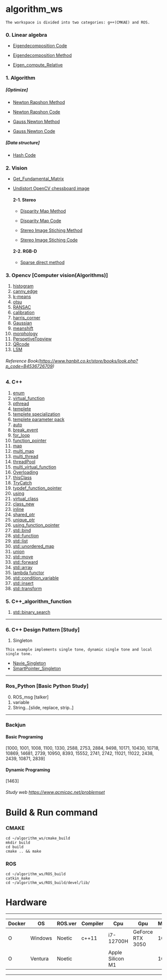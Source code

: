 # algorithm_ws
```
The workspace is divided into two categories: g++(CMKAE) and ROS.
```
### 0. Linear algebra
* [Eigendecomposition Code](https://github.com/ytam1208/algorithm_ws/blob/master/cmake_build/src/linear_algebra/eigendecomposition.cpp)
  
* [Eigendecomposition Method](https://yeonblog.tistory.com/25)

* [Eigen_compute_Relative](https://github.com/ytam1208/algorithm_ws/blob/master/cmake_build/src/linear_algebra/relative_pose.cpp)
  
### 1. Algorithm 
##### [Optimize]
* [Newton Rapshon Method](https://github.com/ytam1208/algorithm_ws/blob/master/README_dir/Newton_Rapshon_Method.md)

* [Newton Rapshon Code](https://github.com/ytam1208/algorithm_ws/blob/master/ROS_build/src/Algorithm/Algorithm_practice/src/Newton_Rapshon_Method.cpp)

* [Gauss Newton Method](https://github.com/ytam1208/algorithm_ws/blob/master/README_dir/Gauss-Newton_Method.md)

* [Gauss Newton Code](https://github.com/ytam1208/algorithm_ws/blob/master/ROS_build/src/Algorithm/Algorithm_practice/src/Gauss-Newton_Method.cpp)

##### [Data structure]
* [Hash Code](https://github.com/ytam1208/algorithm_ws/blob/master/ROS_build/src/Algorithm/Algorithm_practice/src/Hash.cpp)

### 2. Vision
* [Get_Fundamental_Matrix](https://github.com/ytam1208/algorithm_ws/blob/master/ROS_build/src/Opencv/src/Vision/Stereo/Get_fundamental.cpp)

* [Undistort OpenCV chessboard image](https://github.com/ytam1208/algorithm_ws/blob/master/ROS_build/src/Opencv/src/Vision/Calibration/undistort.cpp)
  
  #### 2-1. Stereo
  * [Disparity Map Method](https://opalescent-potato-6fd.notion.site/1-Stereo-Matching-1d3b920783f6471babbde3edcd2c70d9)
  
  * [Disparity Map Code](https://github.com/ytam1208/algorithm_ws/blob/master/ROS_build/src/Opencv/src/Vision/Stereo/Get_disparity.cpp)
  
  * [Stereo Image Stiching Method](https://opalescent-potato-6fd.notion.site/Image-Stiching-Panorama-566abf7c1049442795eb5fd55da847b0)
  
  * [Stereo Image Stiching Code](https://github.com/ytam1208/algorithm_ws/blob/master/ROS_build/src/Opencv/src/Vision/Stereo/Stiching_image.cpp)

  #### 2-2. RGB-D
  * [Sparse direct method](https://github.com/ytam1208/algorithm_ws/blob/master/ROS_build/src/Opencv/src/Vision/RGB-D/Sparse_direct_method.cpp)

### 3. __Opencv__ [Computer vision(Algorithms)]
1. [histogram](https://github.com/ytam1208/algorithm_ws/blob/master/ROS_build/src/Opencv/src/opencv_alg/histogram.cpp)
2. [canny_edge](https://github.com/ytam1208/algorithm_ws/blob/master/ROS_build/src/Opencv/src/opencv_alg/canny_edge.cpp)
3. [k-means](https://github.com/ytam1208/algorithm_ws/blob/master/ROS_build/src/Opencv/src/opencv_alg/k-means.cpp)
4. [otsu](https://github.com/ytam1208/algorithm_ws/blob/master/ROS_build/src/Opencv/src/opencv_alg/otsu.cpp)
5. [RANSAC](https://github.com/ytam1208/algorithm_ws/blob/master/ROS_build/src/Opencv/src/opencv_alg/RANSAC.cpp)
6. [calibration](https://github.com/ytam1208/algorithm_ws/blob/master/ROS_build/src/Opencv/src/opencv_alg/calibration.cpp)
7. [harris_corner](https://github.com/ytam1208/algorithm_ws/blob/master/ROS_build/src/Opencv/src/opencv_alg/harris_corner.cpp)
8. [Gaussian](https://github.com/ytam1208/algorithm_ws/blob/master/ROS_build/src/Opencv/src/opencv_alg/Gaussian.cpp)
9. [meanshift](https://github.com/ytam1208/algorithm_ws/blob/master/ROS_build/src/Opencv/src/opencv_alg/meanshift.cpp)
10. [morphology](https://github.com/ytam1208/algorithm_ws/blob/master/ROS_build/src/Opencv/src/opencv_alg/morphology.cpp)
11. [PerspetiveTopview](https://github.com/ytam1208/algorithm_ws/blob/master/ROS_build/src/Opencv/src/opencv_alg/PerspectiveTopview.cpp)
12. [QRcode](https://github.com/ytam1208/algorithm_ws/blob/master/ROS_build/src/Opencv/src/opencv_alg/QRcode.cpp)
13. [LSM](https://github.com/ytam1208/algorithm_ws/blob/master/ROS_build/src/Opencv/src/opencv_alg/Linear-LSM.cpp)
###### Reference Book(https://www.hanbit.co.kr/store/books/look.php?p_code=B4536726709)

### 4. **C++**
1. [enum](https://github.com/ytam1208/algorithm_ws/blob/master/ROS_build/src/Practice/C_function/src/enum.cpp)
2. [virtual_function](https://github.com/ytam1208/algorithm_ws/blob/master/ROS_build/src/Practice/C_function/src/virtual_function.cpp)
3. [pthread](https://github.com/ytam1208/algorithm_ws/blob/master/ROS_build/src/Practice/C_function/src/thread_ex.cpp)
4. [templete](https://github.com/ytam1208/algorithm_ws/blob/master/ROS_build/src/Practice/C_function/src/templete.cpp)
5. [templete specialization](https://github.com/ytam1208/algorithm_ws/blob/master/ROS_build/src/Practice/C_function/src/templete_specialization.cpp)
6. [templete parameter pack](https://github.com/ytam1208/algorithm_ws/blob/master/ROS_build/src/Practice/C_function/src/templete_parameter_pack.cpp)
7. [auto](https://github.com/ytam1208/algorithm_ws/blob/master/ROS_build/src/Practice/C_function/src/auto.cpp)
8. [break_event](https://github.com/ytam1208/algorithm_ws/blob/master/ROS_build/src/Practice/C_function/src/break_event.cpp)
9. [for_loop](https://github.com/ytam1208/algorithm_ws/blob/master/ROS_build/src/Practice/C_function/src/for_loop.cpp)
10. [function_pointer](https://github.com/ytam1208/algorithm_ws/blob/master/ROS_build/src/Practice/C_function/src/function_pointer.cpp)
11. [map](https://github.com/ytam1208/algorithm_ws/blob/master/ROS_build/src/Practice/C_function/src/map.cpp)
12. [multi_map](https://github.com/ytam1208/algorithm_ws/blob/master/ROS_build/src/Practice/C_function/src/multi_map.cpp)
13. [multi_thread](https://github.com/ytam1208/algorithm_ws/blob/master/ROS_build/src/Practice/C_function/src/multi_thread.cpp)
14. [threadPool](https://github.com/ytam1208/algorithm_ws/blob/master/ROS_build/src/Practice/C_function/src/threadpool.cpp)
15. [multi_virtual_function](https://github.com/ytam1208/algorithm_ws/blob/master/ROS_build/src/Practice/C_function/src/multi_virtual_function.cpp)
16. [Overloading](https://github.com/ytam1208/algorithm_ws/blob/master/ROS_build/src/Practice/C_function/src/Overloading.cpp)
17. [thisClass](https://github.com/ytam1208/algorithm_ws/blob/master/ROS_build/src/Practice/C_function/src/thisClass.cpp)
18. [TryCatch](https://github.com/ytam1208/algorithm_ws/blob/master/ROS_build/src/Practice/C_function/src/TryCatch.cpp)
19. [typdef_function_pointer](https://github.com/ytam1208/algorithm_ws/blob/master/ROS_build/src/Practice/C_function/src/typedef_pointer.cpp)
20. [using](https://github.com/ytam1208/algorithm_ws/blob/master/ROS_build/src/Practice/C_function/src/using.cpp)
21. [virtual_class](https://github.com/ytam1208/algorithm_ws/blob/master/cmake_build/src/virtual_class.cpp)
22. [class_new](https://github.com/ytam1208/algorithm_ws/blob/master/cmake_build/src/class_new.cpp)
23. [inline](https://github.com/ytam1208/algorithm_ws/blob/master/cmake_build/src/inline.cpp)
24. [shared_ptr](https://github.com/ytam1208/algorithm_ws/blob/master/cmake_build/src/shared_ptr.cpp)
25. [unique_ptr](https://github.com/ytam1208/algorithm_ws/blob/master/cmake_build/src/unique_ptr.cpp)
26. [using_function_pointer](https://github.com/ytam1208/algorithm_ws/blob/master/cmake_build/src/using_function_pointer.cpp)
27. [std::bind](https://github.com/ytam1208/algorithm_ws/blob/master/cmake_build/src/bind.cpp)
28. [std::function](https://github.com/ytam1208/algorithm_ws/blob/master/cmake_build/src/function.cpp)
29. [std::list](https://github.com/ytam1208/algorithm_ws/blob/master/cmake_build/src/list.cpp)
30. [std::unordered_map](https://github.com/ytam1208/algorithm_ws/blob/master/cmake_build/src/unordered_map.cpp)
31. [union](https://github.com/ytam1208/algorithm_ws/blob/master/cmake_build/src/union.cpp)
32. [std::move](https://github.com/ytam1208/algorithm_ws/blob/master/cmake_build/src/move.cpp)
33. [std::forward](https://github.com/ytam1208/algorithm_ws/blob/master/cmake_build/src/forward.cpp)
34. [std::array](https://github.com/ytam1208/algorithm_ws/blob/master/cmake_build/src/array.cpp)
35. [lambda functor](https://github.com/ytam1208/algorithm_ws/blob/master/cmake_build/src/lambda.cpp)
36. [std::condition_variable](https://github.com/ytam1208/algorithm_ws/blob/master/cmake_build/src/Multi_thread/condition_variable.cpp)
37. [std::insert](https://github.com/ytam1208/algorithm_ws/blob/master/ROS_build/src/Practice/C_function/src/Modern_Cplusplus/insert.cpp)
38. [std::transform](https://github.com/ytam1208/algorithm_ws/blob/master/ROS_build/src/Practice/C_function/src/Modern_Cplusplus/transform.cpp)
    
### 5. **C++_algorithm_function**
1. [std::binary_search](https://github.com/ytam1208/algorithm_ws/blob/master/cmake_build/src/binary_search.cpp)
---
### 6. **C++ Design Pattern** [Study]
1. Singleton
```
This example implements single tone, dynamic single tone and local single tone.
```
  * [Navie_Singleton](https://github.com/ytam1208/algorithm_ws/blob/master/cmake_build/src/Morden_Design/Naive_Singleton.cpp)
  * [SmartPointer_Singleton](https://github.com/ytam1208/algorithm_ws/blob/master/cmake_build/src/Morden_Design/Smart_Singleton.cpp)
  
---
### Ros_Python [Basic Python Study]
0. ROS_msg [talker]
1. variable
2. String...[slide, replace, strip..]

---
### Backjun
#### Basic Programing 
[1000, 1001, 1008, 1100, 1330, 2588, 2753, 2884, 9498, 10171, 10430, 10718, 10869, 14681, 2739, 10950, 8393, 15552, 2741, 2742, 11021, 11022, 2438, 2439, 10871, 2839]
#### Dynamic Programing 
[1463]
###### Study web https://www.acmicpc.net/problemset

# Build & Run command
### CMAKE
```
cd ~/algorithm_ws/cmake_build
mkdir build
cd build
cmake .. && make
```
### ROS
```
cd ~/algorithm_ws/ROS_build
catkin_make
cd ~/algorithm_ws/ROS_build/devel/lib/
```

# Hardware 
---
|Docker|OS|ROS.ver|Compiler|Cpu|Gpu|Memory|Device|
|------|------|---|---|---|---|---|---|
|O|Windows|Noetic|c++11|i7-12700H|GeForce RTX 3050|16G|Dell-XPS|
|O|Ventura|Noetic||Apple Silicon M1||16G|2021MAC-Pro 14|
---
